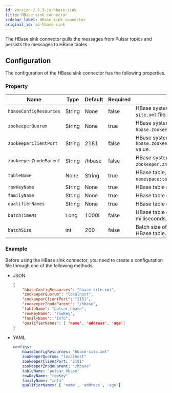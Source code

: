 ```yaml
---
id: version-2.8.3-io-hbase-sink
title: HBase sink connector
sidebar_label: HBase sink connector
original_id: io-hbase-sink
---
```


The HBase sink connector pulls the messages from Pulsar topics 
and persists the messages to HBase tables

## Configuration

The configuration of the HBase sink connector has the following properties.

### Property

| Name | Type|Default | Required | Description |
|------|---------|----------|-------------|---
| `hbaseConfigResources` | String|None | false | HBase system configuration `hbase-site.xml` file. |
| `zookeeperQuorum` | String|None | true | HBase system configuration about `hbase.zookeeper.quorum` value. |
| `zookeeperClientPort` | String|2181 | false | HBase system configuration about `hbase.zookeeper.property.clientPort` value. |
| `zookeeperZnodeParent` | String|/hbase | false | HBase system configuration about `zookeeper.znode.parent` value. |
| `tableName` | None |String | true | HBase table, the value is `namespace:tableName`. |
| `rowKeyName` | String|None | true | HBase table rowkey name. |
| `familyName` | String|None | true | HBase table column family name. |
| `qualifierNames` |String| None | true | HBase table column qualifier names. |
| `batchTimeMs` | Long|1000l| false | HBase table operation timeout in milliseconds. |
| `batchSize` | int|200| false | Batch size of updates made to the HBase table. |

### Example

Before using the HBase sink connector, you need to create a configuration file through one of the following methods.

* JSON 

    ```json
    {
        "hbaseConfigResources": "hbase-site.xml",
        "zookeeperQuorum": "localhost",
        "zookeeperClientPort": "2181",
        "zookeeperZnodeParent": "/hbase",
        "tableName": "pulsar_hbase",
        "rowKeyName": "rowKey",
        "familyName": "info",
        "qualifierNames": [ 'name', 'address', 'age']
    }
    ```


* YAML

    ```yaml
    configs:
        hbaseConfigResources: "hbase-site.xml"
        zookeeperQuorum: "localhost"
        zookeeperClientPort: "2181"
        zookeeperZnodeParent: "/hbase"
        tableName: "pulsar_hbase"
        rowKeyName: "rowKey"
        familyName: "info"
        qualifierNames: [ 'name', 'address', 'age']
    ```

    